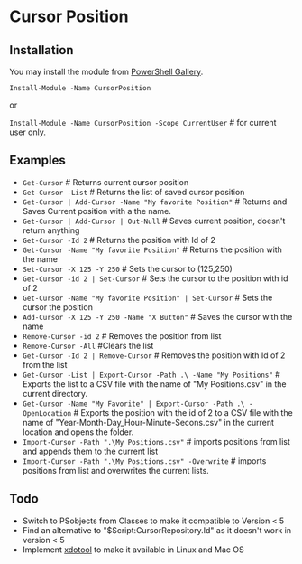 # Cursor Position

## Installation
You may install the module from [PowerShell Gallery](https://www.powershellgallery.com/packages/CursorPosition).

`Install-Module -Name CursorPosition`

or

`Install-Module -Name CursorPosition -Scope CurrentUser` # for current user only.


## Examples
* `Get-Cursor`  # Returns current cursor position
* `Get-Cursor -List` # Returns the list of saved cursor position
* `Get-Cursor | Add-Cursor -Name "My favorite Position"` # Returns and Saves Current position with a the name.
* `Get-Cursor | Add-Cursor | Out-Null` # Saves current position, doesn't return anything
* `Get-Cursor -Id 2` # Returns the position with Id of 2
* `Get-Cursor -Name "My favorite Position"` # Returns the position with the name
* `Set-Cursor -X 125 -Y 250` # Sets the cursor to (125,250)
* `Get-Cursor -id 2 | Set-Cursor`  # Sets the cursor to the position with id of 2
* `Get-Cursor -Name "My favorite Position" | Set-Cursor` # Sets the cursor the position
* `Add-Cursor -X 125 -Y 250 -Name "X Button"` # Saves the cursor with the name
* `Remove-Cursor -id 2` # Removes the position from list
* `Remove-Cursor -All`  #Clears the list
* `Get-Cursor -Id 2 | Remove-Cursor`  # Removes the position with Id of 2 from the list
* `Get-Cursor -List | Export-Cursor -Path .\ -Name "My Positions"` # Exports the list to a CSV file with the name of "My Positions.csv" in the current directory. 
* `Get-Cursor -Name "My Favorite" | Export-Cursor -Path .\ -OpenLocation` # Exports the position with the id of 2 to a CSV file with the name of "Year-Month-Day_Hour-Minute-Secons.csv" in the current location and opens the folder.
* `Import-Cursor -Path ".\My Positions.csv"` # imports positions from list and appends them to the current list
* `Import-Cursor -Path ".\My Positions.csv" -Overwrite` # imports positions from list and overwrites the current lists.


## Todo
* Switch to PSobjects from Classes to make it compatible to Version < 5
* Find an alternative to "$Script:CursorRepository.Id" as it doesn't work in version < 5
* Implement [xdotool](https://github.com/jordansissel/xdotool) to make it available in Linux and Mac OS 